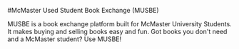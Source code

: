 #McMaster Used Student Book Exchange (MUSBE)

MUSBE is a book exchange platform built for McMaster University Students. It makes buying and selling books easy and fun. Got books you don't need and a McMaster student? Use MUSBE!


